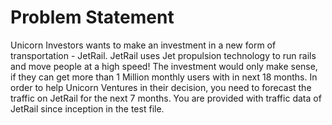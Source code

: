 <h1>Problem Statement</h1>
  
Unicorn Investors wants to make an investment in a new form of transportation - JetRail. JetRail uses Jet propulsion technology to run
rails and move people at a high speed! The investment would only make sense, if they can get more than 1 Million monthly users with in
next 18 months. In order to help Unicorn Ventures in their decision, you need to forecast the traffic on JetRail for the next 7 months.
You are provided with traffic data of JetRail since inception in the test file.

